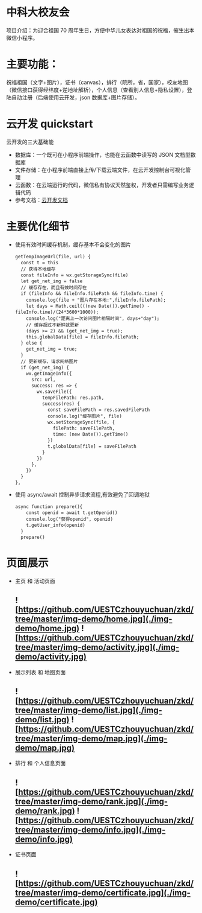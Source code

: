 <!-- @format -->

# 中科大校友会

项目介绍：为迎合祖国 70 周年生日，方便中华儿女表达对祖国的祝福，催生出本微信小程序。

# 主要功能：

祝福祖国（文字+图片），证书（canvas），排行（院所，省，国家），校友地图（微信接口获得经纬度+逆地址解析），个人信息（查看别人信息+隐私设置），登陆自动注册（后端使用云开发，json 数据库+图片存储）。

# 云开发 quickstart

云开发的三大基础能

- 数据库：一个既可在小程序前端操作，也能在云函数中读写的 JSON 文档型数据库
- 文件存储：在小程序前端直接上传/下载云端文件，在云开发控制台可视化管理
- 云函数：在云端运行的代码，微信私有协议天然鉴权，开发者只需编写业务逻辑代码
- 参考文档：[云开发文档](https://developers.weixin.qq.com/miniprogram/dev/wxcloud/basis/getting-started.html)

# 主要优化细节

- 使用有效时间缓存机制，缓存基本不会变化的图片
  ```
  getTempImageUrl(file, url) {
    const t = this
    // 获得本地缓存
    const fileInfo = wx.getStorageSync(file)
    let get_net_img = false
    // 缓存存在，而且有效时间存在
    if (fileInfo && fileInfo.filePath && fileInfo.time) {
      console.log(file + "图片存在本地:",fileInfo.filePath);
      let days = Math.ceil(((new Date()).getTime() - fileInfo.time)/(24*3600*1000));
      console.log("距离上一次访问图片相隔时间", days+"day");
      // 缓存超过不新鲜就更新
      (days >= 2) && (get_net_img = true);
      this.globalData[file] = fileInfo.filePath;
    } else {
      get_net_img = true;
    }
    // 更新缓存，请求网络图片
    if (get_net_img) {
      wx.getImageInfo({
        src: url,
        success: res => {
          wx.saveFile({
            tempFilePath: res.path,
            success(res) {
              const saveFilePath = res.savedFilePath
              console.log("缓存图片", file)
              wx.setStorageSync(file, {
                filePath: saveFilePath,
                time: (new Date()).getTime()
              })
              t.globalData[file] = saveFilePath
            }
          })
        },
      })
    }
  },
  ```
- 使用 async/await 控制异步请求流程,有效避免了回调地狱
  ```
  async function prepare(){
      const openid = await t.getOpenid()
      console.log("获得openid", openid)
      t.getUser_info(openid)
    }
    prepare()
  ```

# 页面展示

- 主页 和 活动页面

  ## ![https://github.com/UESTCzhouyuchuan/zkd/tree/master/img-demo/home.jpg](./img-demo/home.jpg) ![https://github.com/UESTCzhouyuchuan/zkd/tree/master/img-demo/activity.jpg](./img-demo/activity.jpg)

- 展示列表 和 地图页面

  ## ![https://github.com/UESTCzhouyuchuan/zkd/tree/master/img-demo/list.jpg](./img-demo/list.jpg) ![https://github.com/UESTCzhouyuchuan/zkd/tree/master/img-demo/map.jpg](./img-demo/map.jpg)

- 排行 和 个人信息页面

  ## ![https://github.com/UESTCzhouyuchuan/zkd/tree/master/img-demo/rank.jpg](./img-demo/rank.jpg) ![https://github.com/UESTCzhouyuchuan/zkd/tree/master/img-demo/info.jpg](./img-demo/info.jpg)

- 证书页面
  ## ![https://github.com/UESTCzhouyuchuan/zkd/tree/master/img-demo/certificate.jpg](./img-demo/certificate.jpg)
